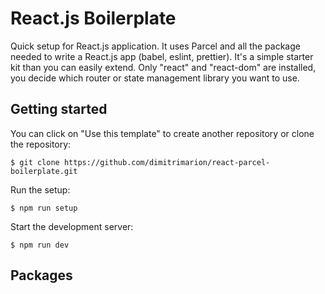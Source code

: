 # React.js Boilerplate

Quick setup for React.js application. It uses Parcel and all the package needed to write a React.js app (babel, eslint, prettier).
It's a simple starter kit than you can easily extend. Only "react" and "react-dom" are installed, you decide which router or state management library you want to use.

## Getting started

You can click on "Use this template" to create another repository or clone the repository:

`$ git clone https://github.com/dimitrimarion/react-parcel-boilerplate.git`

Run the setup:

`$ npm run setup`

Start the development server:

`$ npm run dev`

## Packages

